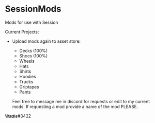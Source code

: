 # SessionMods
Mods for use with Session

Current Projects:

- Upload mods again to asset store:
  - Decks (100%)
  - Shoes (100%)
  - Wheels
  - Hats
  - Shirts
  - Hoodies
  - Trucks
  - Griptapes
  - Pants
  
  Feel free to message me in discord for requests or edit to my current mods. 
  If requesting a mod provide a name of the mod PLEASE.
  
  
W̷a̷t̷t̷i̷e̷#3432